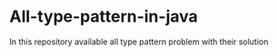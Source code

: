 # All-type-pattern-in-java
In this repository available all type pattern problem with their solution
